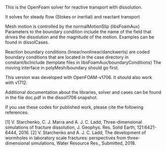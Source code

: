 This is the OpenFoam solver for reactive transport with dissolution.

It solves for steady flow (Stokes or inertial) and reactant transport

Mesh motion is controlled by the normalMotionSlip (libsFoamAux) Parameters to the boundary condition include the name of the field that drives the dissolution and the magnitude of the motion. Examples can be found in dissolCases.

Reaction boundary conditions (linear/nonlinear/danckwerts) are coded boundary conditions that are located in the case directory in constant/bcInclude (template files in libsFoamAux/boundaryConditions) The moving interface in polyMesh/boundary should go first.

This version was developed with OpenFOAM-v1706. It should also work with v1712.

Additional documentation about the libraries, solver and cases can be found in the file doc.pdf in the dissol1706 snapshot.

If you use these codes for published work, please cite the following references:

[1] V. Starchenko, C. J. Marra and A. J. C. Ladd, Three-dimensional simulations of fracture dissolution,
J. Geophys. Res. Solid Earth, 121:6421-6444, 2016.
[2] V. Starchenko and A. J. C. Ladd, The development of wormholes in laboratory scale fractures: perspectives from three-dimensional simulations, Water Resource Res., Submitted, 2018.
